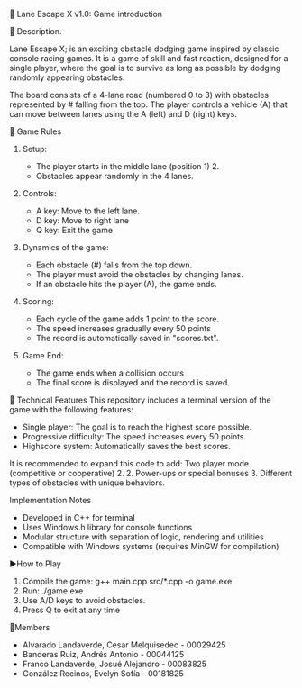 🎲 Lane Escape X v1.0: Game introduction

🧩 Description.

Lane Escape X; is an exciting obstacle dodging game inspired by classic console racing games. It is a game of skill and fast reaction, designed for a single player, where the goal is to survive as long as possible by dodging randomly appearing obstacles.

The board consists of a 4-lane road (numbered 0 to 3) with obstacles represented by # falling from the top. The player controls a vehicle (A) that can move between lanes using the A (left) and D (right) keys.

📜 Game Rules
1. Setup:
   - The player starts in the middle lane (position 1) 2.
   - Obstacles appear randomly in the 4 lanes.

2. Controls:
   - A key: Move to the left lane.
   - D key: Move to right lane
   - Q key: Exit the game

3. Dynamics of the game:
   - Each obstacle (#) falls from the top down.
   - The player must avoid the obstacles by changing lanes.
   - If an obstacle hits the player (A), the game ends.

4. Scoring:
   - Each cycle of the game adds 1 point to the score.
   - The speed increases gradually every 50 points
   - The record is automatically saved in "scores.txt".

5. Game End:
   - The game ends when a collision occurs
   - The final score is displayed and the record is saved.

🚀 Technical Features
This repository includes a terminal version of the game with the following features:
- Single player: The goal is to reach the highest score possible.
- Progressive difficulty: The speed increases every 50 points.
- Highscore system: Automatically saves the best scores.

It is recommended to expand this code to add:
Two player mode (competitive or cooperative) 2.
2. Power-ups or special bonuses
3. Different types of obstacles with unique behaviors.

Implementation Notes
- Developed in C++ for terminal
- Uses Windows.h library for console functions
- Modular structure with separation of logic, rendering and utilities
- Compatible with Windows systems (requires MinGW for compilation)

▶How to Play
1. Compile the game: g++ main.cpp src/*.cpp -o game.exe
2. Run: ./game.exe
3. Use A/D keys to avoid obstacles.
4. Press Q to exit at any time

👤Members
- Alvarado Landaverde, Cesar Melquisedec - 00029425
- Banderas Ruiz, Andrés Antonio - 00044125
- Franco Landaverde, Josué Alejandro - 00083825
- González Recinos, Evelyn Sofía - 00181825
